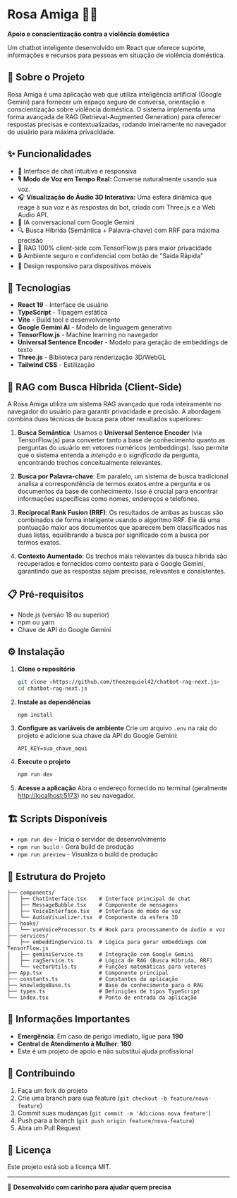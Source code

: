 # Rosa Amiga 🤖💜

**Apoio e conscientização contra a violência doméstica**

Um chatbot inteligente desenvolvido em React que oferece suporte, informações e recursos para pessoas em situação de violência doméstica.

## 🎯 Sobre o Projeto

Rosa Amiga é uma aplicação web que utiliza inteligência artificial (Google Gemini) para fornecer um espaço seguro de conversa, orientação e conscientização sobre violência doméstica. O sistema implementa uma forma avançada de RAG (Retrieval-Augmented Generation) para oferecer respostas precisas e contextualizadas, rodando inteiramente no navegador do usuário para máxima privacidade.

## ✨ Funcionalidades

- 💬 Interface de chat intuitiva e responsiva
- 🎙️ **Modo de Voz em Tempo Real:** Converse naturalmente usando sua voz.
- 🎧 **Visualização de Áudio 3D Interativa:** Uma esfera dinâmica que reage à sua voz e às respostas do bot, criada com Three.js e a Web Audio API.
- 🧠 IA conversacional com Google Gemini
- 🔍 Busca Híbrida (Semântica + Palavra-chave) com RRF para máxima precisão
- 🚀 RAG 100% client-side com TensorFlow.js para maior privacidade
- 🔒 Ambiente seguro e confidencial com botão de "Saída Rápida"
- 📱 Design responsivo para dispositivos móveis

## 🚀 Tecnologias

- **React 19** - Interface de usuário
- **TypeScript** - Tipagem estática
- **Vite** - Build tool e desenvolvimento
- **Google Gemini AI** - Modelo de linguagem generativo
- **TensorFlow.js** - Machine learning no navegador
- **Universal Sentence Encoder** - Modelo para geração de embeddings de texto
- **Three.js** - Biblioteca para renderização 3D/WebGL
- **Tailwind CSS** - Estilização

## 🧠 RAG com Busca Híbrida (Client-Side)
A Rosa Amiga utiliza um sistema RAG avançado que roda inteiramente no navegador do usuário para garantir privacidade e precisão. A abordagem combina duas técnicas de busca para obter resultados superiores:

1.  **Busca Semântica**: Usamos o **Universal Sentence Encoder** (via TensorFlow.js) para converter tanto a base de conhecimento quanto as perguntas do usuário em vetores numéricos (embeddings). Isso permite que o sistema entenda a *intenção* e o *significado* da pergunta, encontrando trechos conceitualmente relevantes.

2.  **Busca por Palavra-chave**: Em paralelo, um sistema de busca tradicional analisa a correspondência de termos exatos entre a pergunta e os documentos da base de conhecimento. Isso é crucial para encontrar informações específicas como nomes, endereços e telefones.

3.  **Reciprocal Rank Fusion (RRF)**: Os resultados de ambas as buscas são combinados de forma inteligente usando o algoritmo RRF. Ele dá uma pontuação maior aos documentos que aparecem bem classificados nas duas listas, equilibrando a busca por significado com a busca por termos exatos.

4.  **Contexto Aumentado**: Os trechos mais relevantes da busca híbrida são recuperados e fornecidos como contexto para o Google Gemini, garantindo que as respostas sejam precisas, relevantes e consistentes.

## 📋 Pré-requisitos

- Node.js (versão 18 ou superior)
- npm ou yarn
- Chave de API do Google Gemini

## ⚙️ Instalação

1. **Clone o repositório**
   ```bash
   git clone <https://github.com/theezequiel42/chatbot-rag-next.js>
   cd chatbot-rag-next.js
   ```

2. **Instale as dependências**
   ```bash
   npm install
   ```

3. **Configure as variáveis de ambiente**
   Crie um arquivo `.env` na raiz do projeto e adicione sua chave da API do Google Gemini:
   ```
   API_KEY=sua_chave_aqui
   ```

4. **Execute o projeto**
   ```bash
   npm run dev
   ```

5. **Acesse a aplicação**
   Abra o endereço fornecido no terminal (geralmente [http://localhost:5173](http://localhost:5173)) no seu navegador.

## 🏗️ Scripts Disponíveis

- `npm run dev` - Inicia o servidor de desenvolvimento
- `npm run build` - Gera build de produção
- `npm run preview` - Visualiza o build de produção

## 📁 Estrutura do Projeto

```
├── components/
│   ├── ChatInterface.tsx    # Interface principal do chat
│   ├── MessageBubble.tsx    # Componente de mensagens
│   ├── VoiceInterface.tsx   # Interface do modo de voz
│   └── AudioVisualizer.tsx  # Componente da esfera 3D
├── hooks/
│   └── useVoiceProcessor.ts # Hook para processamento de áudio e voz
├── services/
│   ├── embeddingService.ts  # Lógica para gerar embeddings com TensorFlow.js
│   ├── geminiService.ts     # Integração com Google Gemini
│   ├── ragService.ts        # Lógica de RAG (Busca Híbrida, RRF)
│   └── vectorUtils.ts       # Funções matemáticas para vetores
├── App.tsx                  # Componente principal
├── constants.ts             # Constantes da aplicação
├── knowledgeBase.ts         # Base de conhecimento para o RAG
├── types.ts                 # Definições de tipos TypeScript
└── index.tsx                # Ponto de entrada da aplicação
```

## 🚨 Informações Importantes

- **Emergência**: Em caso de perigo imediato, ligue para **190**
- **Central de Atendimento à Mulher**: **180**
- Este é um projeto de apoio e não substitui ajuda profissional

## 🤝 Contribuindo

1. Faça um fork do projeto
2. Crie uma branch para sua feature (`git checkout -b feature/nova-feature`)
3. Commit suas mudanças (`git commit -m 'Adiciona nova feature'`)
4. Push para a branch (`git push origin feature/nova-feature`)
5. Abra um Pull Request

## 📄 Licença

Este projeto está sob a licença MIT.

---

💜 **Desenvolvido com carinho para ajudar quem precisa**